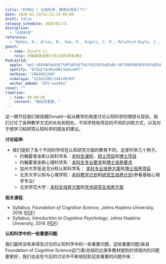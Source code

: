 ```yaml
---
title: "EP002 | 认知科学，理想与现实(下)"
date: 2020-01-15T22:21:24-04:00
draft: false
release_schedule: 2020/01/15
discipline:
  - "认知科学"
reference:
  - "Núñez, R., Allen, M., Gao, R., Rigoli, C. M., Relaford-Doyle, J., & Semenuks, A. (2019). What happened to cognitive science?. Nature human behaviour, 3(8), 782-791."
guest:
  - name: Donald Li
    role: 约翰霍普金斯大学认知科学系博士
PodcastId:
  apple: "ep2-%E8%AE%A4%E7%9F%A5%E7%A7%91%E5%AD%A6-%E7%90%86%E6%83%B3%E4%B8%8E%E7%8E%B0%E7%8A%B6-%E4%B8%8B/id1490374590?i=1000462555001"
  spotify: "6C8qI7acWuxOWl3oDxn4Pl"
  netbase: "2064962286"
  ximalaya: "32102200/244148369"
  anchor_embed: "EP2-ea436a"
cover: ""
timeline:
  - time: 00:00:00
    content: "稍后将更新。"
---
```


这一期节目我们继续跟Donald一起从教学的角度讨论认知科学的理想与现状。我们讨论了各种教学方式的长处和短处，不同学校和项目的不同的训练方式，以及对于想学习和研究认知科学的朋友的建议。

**讨论延伸**:

* 我们提到了各个不同的学校在认知研究方面的教育不同，这里列举几个例子。
  - 约翰霍普金斯认知科学系：[本科生课程](https://cogsci.jhu.edu/undergraduate/cognitive-science-major/)，[硕士项目](https://cogsci.jhu.edu/graduate/ma-program/)和[博士项目](https://cogsci.jhu.edu/graduate/phd-program/)
  - 约翰霍普金斯心理科学系：[本科生专业要求](https://pbs.jhu.edu/undergraduate/requirements/)和[博士培养要求](https://pbs.jhu.edu/graduate/requirements/)
  - 加州大学圣迭戈分校认知科学系： [本科专业培养方案](http://www.cogsci.ucsd.edu/undergraduates/major/index.html)和[博士培养项目](http://www.cogsci.ucsd.edu/graduates/phd-program/index.html)
  - 北京大学认知与心理学院：[本科教学计划](http://psy.pku.edu.cn/jyjx/bksj/jxjh/index.htm)和[研究生培养计划](http://psy.pku.edu.cn/jyjx/yjsj/pyfa/index.htm)(参看基础心理学专业)
  - 北京师范大学：[本科生培养方案](http://psych.bnu.edu.cn/tabid/36/ArticleID/1137/settingmoduleid/686/frtid/95/Default.aspx)和[学术研究生培养方案](http://psych.bnu.edu.cn/tabid/36/ArticleID/1165/settingmoduleid/778/frtid/96/Default.aspx)

**相关课程**:

- Syllabus, *Foundation of Cognitive Science*, Johns Hopkins University, 2018 ([PDF](/assets/docs/01/jhu_foundation_of_cogsci_2018.pdf))
- Syllabus, *Introduction to Cognitive Psychology*, Johns Hopkins University, 2014 ([PDF](/assets/docs/01/jhu_intro_cogpsy_2014.pdf))

**认知科学中的一些重要问题**:

我们最终没有来得及讨论的认知科学中的一些重要问题。这些重要问题(来自Foundation of Cognitive Science这门课)总结的比很多教材提到的领域内的问题要更好，我们也会在今后的讨论中不断地回到这些重要的问题中来：

